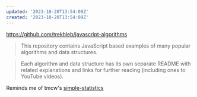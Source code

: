 ```yaml
---
updated: '2023-10-20T13:54:09Z'
created: '2023-10-20T13:54:09Z'
---
```

https://github.com/trekhleb/javascript-algorithms

> This repository contains JavaScript based examples of many popular algorithms and data structures.

> Each algorithm and data structure has its own separate README with related explanations and links for further reading (including ones to YouTube videos).

Reminds me of tmcw's [simple-statistics](https://github.com/simple-statistics/simple-statistics)